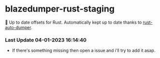 # blazedumper-rust-staging

🚀 Up to date offsets for Rust. Automatically kept up to date thanks to [rust-auto-dumper](https://github.com/Akandesh/rust-auto-dumper).


### Last Update 04-01-2023 16:14:40
- If there's something missing then open a issue and i'll try to add it asap.